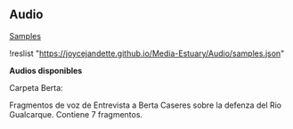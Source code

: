 ## Audio

[Samples](samples.json)

!reslist "https://joycejandette.github.io/Media-Estuary/Audio/samples.json"

**Audios disponibles**

Carpeta Berta:

Fragmentos de voz de Entrevista a Berta Caseres sobre la defenza del Rio Gualcarque.
Contiene 7 fragmentos.
